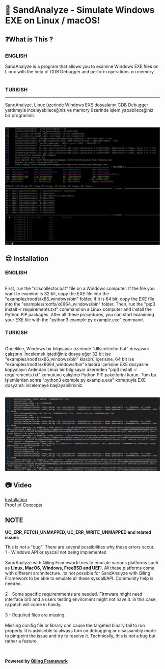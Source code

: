 # 🚀 SandAnalyze - Simulate Windows EXE on Linux / macOS!

<h2>❓What is This ?</h2>
<p>
<h3>ENGLISH</h3>
SandAnalyze is a program that allows you to examine Windows EXE files on Linux with the help of GDB Debugger and perform operations on memory.
<br><br>
<h3>TURKISH</h3>
<hr>
SandAnalyze, Linux üzerinde Windows EXE dosyalarını GDB Debugger yardımıyla inceleyebileceğiniz ve memory üzerinde işlem yapabileceğiniz bir programdır.
</p>

<br>
<img src="pic/test2.png" />
<br>

<h2>😎 Installation</h2>
<p>
<h3>ENGLISH</h3>
<br>
First, run the "dllscollector.bat" file on a Windows computer.
If the file you want to examine is 32 bit, copy the EXE file into the "examples/rootfs/x86_windows/bin" folder, if it is 64 bit, copy the EXE file into the "examples/rootfs/x8664_windows/bin" folder.
Then, run the "pip3 install -r requirements.txt" command on a Linux computer and install the Python PIP packages.
After all these procedures, you can start examining your EXE file with the "python3 example.py example.exe" command.
<br>
<h3>TURKISH</h3>
<br>
Öncelikle, Windows bir bilgisayar üzerinde "dllscollector.bat" dosyasını çalıştırın.
İncelemek istediğiniz dosya eğer 32 bit ise "examples/rootfs/x86_windows/bin" klasörü içerisine, 64 bit ise "examples/rootfs/x8664_windows/bin" klasörü içerisine EXE dosyasını kopyalayın
Ardından Linux bir bilgisayar üzerinden "pip3 install -r requirements.txt" komutunu çalıştırıp Python PIP paketlerini kurun.
Tüm bu işlemlerden sonra "python3 example.py example.exe" komutuyla EXE dosyanızı incelemeye başlayabilirsiniz.
</p>

<br>
<img src="pic/test1.png" />
<br>

<h2>📷 Video</h2>

<a href="https://github.com/alicangnll/SandAnalyze/blob/main/pic/installation.mp4">Installation</a>
<br>
<a href="https://github.com/alicangnll/SandAnalyze/assets/23417905/d91f09bb-c50c-4706-9489-fa96c72dec7f">Proof of Concepts</a>

<h2>NOTE </h2>
<p>
<b>UC_ERR_FETCH_UNMAPPED, UC_ERR_WRITE_UNMAPPED and related issues</b>

This is not a "bug". There are several possibilities why these errors occur.
<br>
1 - Windows API or syscall not being implemented
<br><br>
SandAnalyze with Qiling Framework tries to emulate various platforms such as <b>Linux, MacOS, Windows, FreeBSD and UEFI</b>. All these platforms come with different archnitecture. Its not possible for SandAnalyze with Qiling Framework to be able to emulate all these syscall/API. Community help is needed.
<br><br>
2 - Some specific requiremments are needed.
Firmware might need interface br0 and a users testing enviroment might not have it. In this case, ql.patch will come in handy.
<br><br>
3 - Required files are missing.
<br><br>
Missing conifig file or library can cause the targeted binary fail to run properly.
It is adviseble to always turn on debugging or disassambly mode to pintpoint the issue and try to resolve it. Technically, this is not a bug but rather a feature.
</p>
<br><br>
<b>Powered by <a href="https://docs.qiling.io/en/latest">Qiling Framework</a></b>
